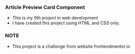 ### Article Preview Card Component
- This is my 9th project in web development
- I have created this project using HTML and CSS only.
### NOTE
- This project is a challenge from website frontendmentor.io
